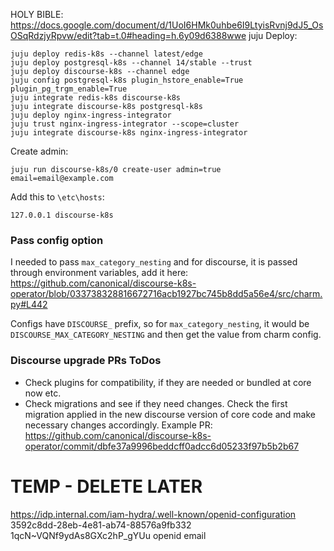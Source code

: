 HOLY BIBLE: https://docs.google.com/document/d/1UoI6HMk0uhbe6I9LtyisRvnj9dJ5_OsOSqRdzjyRpvw/edit?tab=t.0#heading=h.6y09d6388wwe
juju Deploy:
```auto
juju deploy redis-k8s --channel latest/edge
juju deploy postgresql-k8s --channel 14/stable --trust
juju deploy discourse-k8s --channel edge
juju config postgresql-k8s plugin_hstore_enable=True plugin_pg_trgm_enable=True
juju integrate redis-k8s discourse-k8s
juju integrate discourse-k8s postgresql-k8s
juju deploy nginx-ingress-integrator
juju trust nginx-ingress-integrator --scope=cluster
juju integrate discourse-k8s nginx-ingress-integrator
```
Create admin:
```
juju run discourse-k8s/0 create-user admin=true email=email@example.com
```
Add this to `\etc\hosts`:
```
127.0.0.1 discourse-k8s
```

### Pass config option
I needed to pass `max_category_nesting` and for discourse, it is passed through environment variables, add it here:
https://github.com/canonical/discourse-k8s-operator/blob/033738328816672716acb1927bc745b8dd5a56e4/src/charm.py#L442

Configs have `DISCOURSE_` prefix, so for `max_category_nesting`, it would be `DISCOURSE_MAX_CATEGORY_NESTING` and then get the value from charm config.


### Discourse upgrade PRs ToDos
- Check plugins for compatibility, if they are needed or bundled at core now etc.
- Check migrations and see if they need changes. Check the first migration applied in the new discourse version of core code and make necessary changes accordingly. Example PR:
https://github.com/canonical/discourse-k8s-operator/commit/dbfe37a9996beddcff0adcc6d05233f97b5b2b67

# TEMP - DELETE LATER
https://idp.internal.com/iam-hydra/.well-known/openid-configuration
3592c8dd-28eb-4e81-ab74-88576a9fb332
1qcN~VQNf9ydAs8GXc2hP_gYUu
openid email

